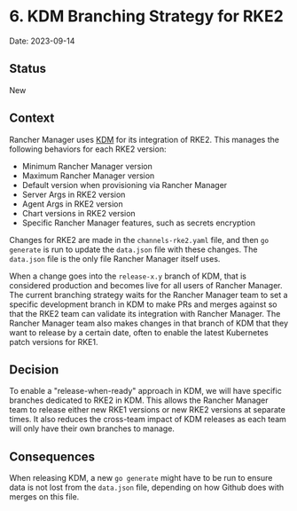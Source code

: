 # 6. KDM Branching Strategy for RKE2

Date: 2023-09-14

## Status

New

## Context

Rancher Manager uses [KDM](https://github.com/rancher/kontainer-driver-metadata/) for its integration of RKE2. This manages the following behaviors for each RKE2 version:
- Minimum Rancher Manager version
- Maximum Rancher Manager version
- Default version when provisioning via Rancher Manager
- Server Args in RKE2 version
- Agent Args in RKE2 version
- Chart versions in RKE2 version
- Specific Rancher Manager features, such as secrets encryption

Changes for RKE2 are made in the `channels-rke2.yaml` file, and then `go generate` is run to update the `data.json` file with these changes. The `data.json` file is the only file Rancher Manager itself uses.

When a change goes into the `release-x.y` branch of KDM, that is considered production and becomes live for all users of Rancher Manager. The current branching strategy waits for the Rancher Manager team to set a specific development branch in KDM to make PRs and merges against so that the RKE2 team can validate its integration with Rancher Manager. The Rancher Manager team also makes changes in that branch of KDM that they want to release by a certain date, often to enable the latest Kubernetes patch versions for RKE1.

## Decision

To enable a "release-when-ready" approach in KDM, we will have specific branches dedicated to RKE2 in KDM. This allows the Rancher Manager team to release either new RKE1 versions or new RKE2 versions at separate times. It also reduces the cross-team impact of KDM releases as each team will only have their own branches to manage.

## Consequences

When releasing KDM, a new `go generate` might have to be run to ensure data is not lost from the `data.json` file, depending on how Github does with merges on this file.

